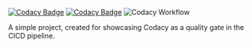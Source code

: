 [![Codacy Badge](https://app.codacy.com/project/badge/Grade/c679a58f19e6412e88649248ffb543c5)](https://app.codacy.com?utm_source=gh&utm_medium=referral&utm_content=&utm_campaign=Badge_grade)
[![Codacy Badge](https://app.codacy.com/project/badge/Coverage/c679a58f19e6412e88649248ffb543c5)](https://app.codacy.com?utm_source=gh&utm_medium=referral&utm_content=&utm_campaign=Badge_coverage)
![Codacy Workflow](https://github.com/DonnerMarcel/CICD_Project/actions/workflows/codacy.yml/badge.svg)

A simple project, created for showcasing Codacy as a quality gate in the CICD pipeline.

